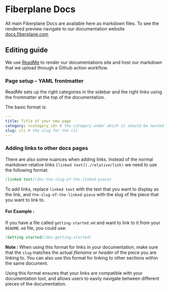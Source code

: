 # Fiberplane Docs

All main Fiberplane Docs are available here as markdown files. To see the rendered preview navigate to our documentation website [docs.fiberplane.com](https://docs.fiberplane.com/docs)

## Editing guide

We use [ReadMe](https://readme.com/) to render our documentations site and host our markdown that we upload through a Github action workflow.

### Page setup - YAML frontmatter

ReadMe sets up the right categories in the sidebar and the right links using the frontmatter at the top of the documentation.

The basic format is:

```yaml
---
title: Title of your new page
category: <category_id> # the category under which it should be nested
slug: cli # the slug for the cli
---
```

### Adding links to other docs pages

There are also some nuances when adding links. Instead of the normal markdown relative links `[linked text](./relative/link)` we need to use the following format:

```markdown
[linked text](doc:the-slug-of-the-linked-piece)
```
To add links, replace `linked text` with the text that you want to display as the link, and `the-slug-of-the-linked-piece` with the slug of the piece that you want to link to. 

#### For Example :
If you have a file called `getting-started.md` and want to link to it from your `README.md` file, you could use:
```markdown
[Getting started](doc:getting-started)
```
**Note :**
When using this format for links in your documentation, make sure that the `slug` matches the actual *filename* or *header* of the piece you are linking to. You can also use this format for linking to other sections within the same document.

Using this format ensures that your links are compatible with your documentation tool, and allows users to easily navigate between different pieces of the documentation.
